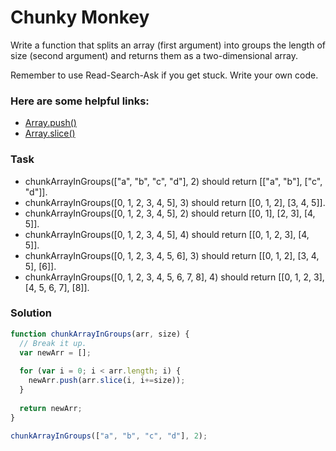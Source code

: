 # Chunky Monkey

Write a function that splits an array (first argument) into groups the length of size (second argument) and returns them as a two-dimensional array.

Remember to use Read-Search-Ask if you get stuck. Write your own code.

### Here are some helpful links:

+ [Array.push()](https://developer.mozilla.org/en-US/docs/Web/JavaScript/Reference/Global_Objects/Array/push)
+ [Array.slice()](https://developer.mozilla.org/en-US/docs/Web/JavaScript/Reference/Global_Objects/Array/slice)

### Task

+ chunkArrayInGroups(["a", "b", "c", "d"], 2) should return [["a", "b"], ["c", "d"]].
+ chunkArrayInGroups([0, 1, 2, 3, 4, 5], 3) should return [[0, 1, 2], [3, 4, 5]].
+ chunkArrayInGroups([0, 1, 2, 3, 4, 5], 2) should return [[0, 1], [2, 3], [4, 5]].
+ chunkArrayInGroups([0, 1, 2, 3, 4, 5], 4) should return [[0, 1, 2, 3], [4, 5]].
+ chunkArrayInGroups([0, 1, 2, 3, 4, 5, 6], 3) should return [[0, 1, 2], [3, 4, 5], [6]].
+ chunkArrayInGroups([0, 1, 2, 3, 4, 5, 6, 7, 8], 4) should return [[0, 1, 2, 3], [4, 5, 6, 7], [8]].

### Solution

```javascript
function chunkArrayInGroups(arr, size) {
  // Break it up.
  var newArr = [];
      
  for (var i = 0; i < arr.length; i) {
    newArr.push(arr.slice(i, i+=size));
  }
  
  return newArr;
}

chunkArrayInGroups(["a", "b", "c", "d"], 2);
```
